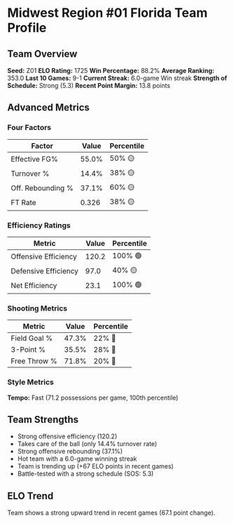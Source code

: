 # Midwest Region #01 Florida Team Profile
## Team Overview
**Seed:** Z01
**ELO Rating:** 1725
**Win Percentage:** 88.2%
**Average Ranking:** 353.0
**Last 10 Games:** 9-1
**Current Streak:** 6.0-game Win streak
**Strength of Schedule:** Strong (5.3)
**Recent Point Margin:** 13.8 points

## Advanced Metrics
### Four Factors
| Factor | Value | Percentile |
|--------|-------|------------|
| Effective FG% | 55.0% | 50% 🟡 |
| Turnover % | 14.4% | 38% 🟡 |
| Off. Rebounding % | 37.1% | 60% 🟡 |
| FT Rate | 0.326 | 38% 🟡 |

### Efficiency Ratings
| Metric | Value | Percentile |
|--------|-------|------------|
| Offensive Efficiency | 120.2 | 100% 🟢 |
| Defensive Efficiency | 97.0 | 40% 🟡 |
| Net Efficiency | 23.1 | 100% 🟢 |

### Shooting Metrics
| Metric | Value | Percentile |
|--------|-------|------------|
| Field Goal % | 47.3% | 22% 🔴 |
| 3-Point % | 35.5% | 28% 🔴 |
| Free Throw % | 71.8% | 20% 🔴 |

### Style Metrics
**Tempo:** Fast (71.2 possessions per game, 100th percentile)

## Team Strengths
* Strong offensive efficiency (120.2)
* Takes care of the ball (only 14.4% turnover rate)
* Strong offensive rebounding (37.1%)
* Hot team with a 6.0-game winning streak
* Team is trending up (+67 ELO points in recent games)
* Battle-tested with a strong schedule (SOS: 5.3)

## ELO Trend
Team shows a strong upward trend in recent games (67.1 point change).

